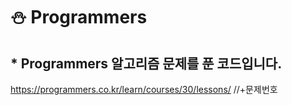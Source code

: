 
# ⛄ Programmers

## * Programmers 알고리즘 문제를 푼 코드입니다.

https://programmers.co.kr/learn/courses/30/lessons/              //+문제번호 
